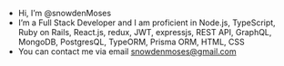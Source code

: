 - Hi, I’m @snowdenMoses
- I’m a Full Stack Developer and I am proficient in Node.js, TypeScript, Ruby on Rails, React.js, redux, JWT, expressjs, REST API, GraphQL, MongoDB, PostgresQL, TypeORM, Prisma ORM, HTML, CSS
- You can contact me via email snowdenmoses@gmail.com

<!---
snowdenMoses/snowdenMoses is a ✨ special ✨ repository because its `README.md` (this file) appears on your GitHub profile.
You can click the Preview link to take a look at your changes.
--->
